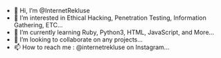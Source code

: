 - 👋 Hi, I’m @InternetRekluse
- 👀 I’m interested in Ethical Hacking, Penetration Testing, Information Gathering, ETC...
- 🌱 I’m currently learning Ruby, Python3, HTML, JavaScript, and More...
- 💞️ I’m looking to collaborate on any projects...
- 📫 How to reach me : @internetrekluse on Instagram...

<!---
InternetRekluse/InternetRekluse is a ✨ special ✨ repository because its `README.md` (this file) appears on your GitHub profile.
You can click the Preview link to take a look at your changes.
--->

